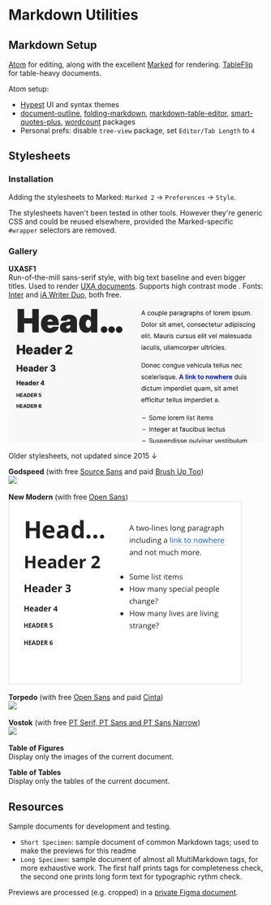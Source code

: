# Markdown Utilities

## Markdown Setup

[Atom](https://atom.io/) for editing, along with the excellent [Marked](https://marked2app.com/) for rendering.
[TableFlip](TableFlip) for table-heavy documents.

Atom setup:

- [Hypest](https://hector.me/hypest-atom) UI and syntax themes
- [document-outline](https://atom.io/packages/document-outline), [folding-markdown](https://atom.io/packages/folding-markdown), [markdown-table-editor](https://atom.io/packages/markdown-table-editor), [smart-quotes-plus](https://atom.io/packages/smart-quotes-plus), [wordcount](https://atom.io/packages/wordcount) packages
- Personal prefs: disable `tree-view` package, set `Editor/Tab Length` to `4`

## Stylesheets

### Installation

Adding the stylesheets to Marked: `Marked 2` → `Preferences` → `Style`.

The stylesheets haven't been tested in other tools. However they're generic CSS and could be reused elsewhere, provided the Marked-specific `#wrapper` selectors are removed.

### Gallery

**UXASF1**  
Run-of-the-mill sans-serif style, with big text baseline and even bigger titles. Used to render [UXA documents](https://github.com/nWODT-Cobalt/uxa). Supports high contrast mode . Fonts: [Inter](https://rsms.me/inter/) and [iA Writer Duo](https://github.com/iaolo/iA-Fonts/tree/master/iA%20Writer%20Duo), both free.  
![](previews/UXASF1.png)

Older stylesheets, not updated since 2015 ↓

**Godspeed** (with free [Source Sans](https://fonts.google.com/specimen/Source+Sans+Pro) and paid [Brush Up Too](https://www.myfonts.com/fonts/pintassilgo/brush-up/too/))  
![](previews/godspeed.png)

**New Modern** (with free [Open Sans](https://fonts.google.com/specimen/Open+Sans))  
![](previews/new-modern.png)

**Torpedo** (with free [Open Sans](https://fonts.google.com/specimen/Open+Sans) and paid [Cinta](https://www.myfonts.com/fonts/tipo-pepel/cinta/))  
![](previews/torpedo.png)

**Vostok** (with free [PT Serif, PT Sans and PT Sans Narrow](https://company.paratype.com/pt-sans-pt-serif))  
![](previews/vostok.png)

**Table of Figures**  
Display only the images of the current document.

**Table of Tables**  
Display only the tables of the current document.

## Resources

Sample documents for development and testing.

- `Short Specimen`: sample document of common Markdown tags; used to make the previews for this readme
- `Long Specimen`: sample document of almost all MultiMarkdown tags, for more exhaustive work. The first half prints tags for completeness check, the second one prints long form text for typographic rythm check.

Previews are processed (e.g. cropped) in a [private Figma document](https://www.figma.com/file/lLZWGpxAc71dB5p8mI8Lkn/Markdown-Utilities).
